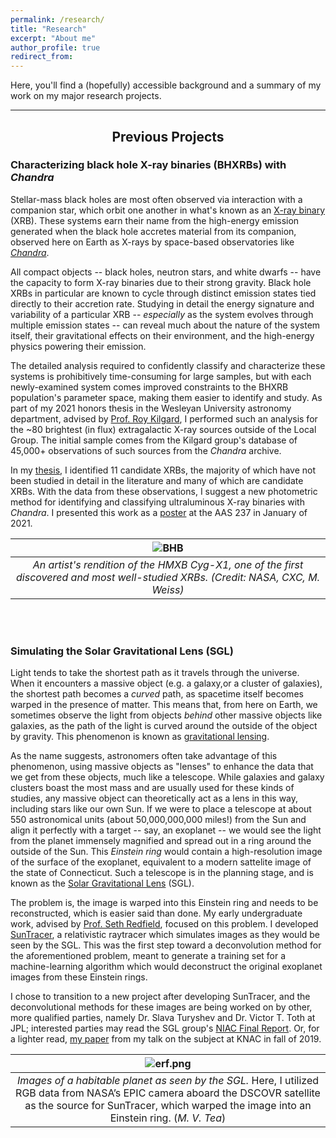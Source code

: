 ```yaml
---
permalink: /research/
title: "Research"
excerpt: "About me"
author_profile: true
redirect_from: 
---
```


Here, you'll find a (hopefully) accessible background and a summary of my work on my major research projects. 
<hr>

<center>
  <h2>Previous Projects</h2>
</center>

### Characterizing black hole X-ray binaries (BHXRBs) with _Chandra_

Stellar-mass black holes are most often observed via interaction with a companion star, which orbit one another in what's known as an [X-ray binary](https://en.wikipedia.org/wiki/X-ray_binary) (XRB). These systems earn their name from the high-energy emission generated when the black hole accretes material from its companion, observed here on Earth as X-rays by space-based observatories like [_Chandra_](https://chandra.harvard.edu/).

All compact objects -- black holes, neutron stars, and white dwarfs -- have the capacity to form X-ray binaries due to their strong gravity. Black hole XRBs in particular are known to cycle through distinct emission states tied directly to their accretion rate. Studying in detail the energy signature and variability of a particular XRB -- _especially_ as the system evolves through multiple emission states -- can reveal much about the nature of the system itself, their gravitational effects on their environment, and the high-energy physics powering their emission.

The detailed analysis required to confidently classify and characterize these systems is prohibitively time-consuming for large samples, but with each newly-examined system comes improved constraints to the BHXRB population's parameter space, making them easier to identify and study. As part of my 2021 honors thesis in the Wesleyan University astronomy department, advised by [Prof. Roy Kilgard](http://rkilgard.faculty.wesleyan.edu/), I performed such an analysis for the ~80 brightest (in flux) extragalactic X-ray sources outside of the Local Group. The initial sample comes from the Kilgard group's database of 45,000+ observations of such sources from the _Chandra_ archive. 

In my [thesis](https://digitalcollections.wesleyan.edu/islandora/i-chand-believe-theyre-black-holes-identifying-characterizing-and-contextualizing-bright), I identified 11 candidate XRBs, the majority of which have not been studied in detail in the literature and many of which are candidate XRBs. With the data from these observations, I suggest a new photometric method for identifying and classifying ultraluminous X-ray binaries with _Chandra_. I presented this work as a [poster](https://aas237-aas.ipostersessions.com/Default.aspx?s=00-7B-01-BD-28-AA-F6-1C-01-91-30-D7-F0-CD-23-19) at the AAS 237 in January of 2021.

| ![BHB](https://images.ctfassets.net/cnu0m8re1exe/5BIngirakRnX3gIKHE3c2M/63905ab53aa5b2b8cf3f1fa5b4013f94/bhbinary_xmm_960.jpg?w=650&h=433&fit=fill) | 
|:--:| 
| *An artist's rendition of the HMXB Cyg-X1, one of the first discovered and most well-studied XRBs. (Credit: NASA, CXC, M. Weiss)* |

<br/><br/>

### Simulating the Solar Gravitational Lens (SGL)

Light tends to take the shortest path as it travels through the universe. When it encounters a massive object (e.g. a galaxy,or a cluster of galaxies), the shortest path becomes a _curved_ path, as spacetime itself becomes warped in the presence of matter. This means that, from here on Earth, we sometimes observe the light from objects _behind_ other massive objects like galaxies, as the path of the light is curved around the outside of the object by gravity. This phenomenon is known as [gravitational lensing](https://en.wikipedia.org/wiki/Gravitational_lens).

As the name suggests, astronomers often take advantage of this phenomenon, using massive objects as "lenses" to enhance the data that we get from these objects, much like a telescope. While galaxies and galaxy clusters boast the most mass and are usually used for these kinds of studies, any massive object can theoretically act as a lens in this way, including stars like our own Sun. If we were to place a telescope at about 550 astronomical units (about 50,000,000,000 miles!) from the Sun and align it perfectly with a target -- say, an exoplanet -- we would see the light from the planet immensely magnified and spread out in a ring around the outside of the Sun. This _Einstein ring_ would contain a high-resolution image of the surface of the exoplanet, equivalent to a modern sattelite image of the state of Connecticut. Such a telescope is in the planning stage, and is known as the [Solar Gravitational Lens](https://en.wikipedia.org/wiki/Solar_gravitational_lens) (SGL).

The problem is, the image is warped into this Einstein ring and needs to be reconstructed, which is easier said than done. My early undergraduate work, advised by [Prof. Seth Redfield](https://sethredfield.wescreates.wesleyan.edu/), focused on this problem. I developed [SunTracer](https://github.com/mvtea/sgl), a relativistic raytracer which simulates images as they would be seen by the SGL. This was the first step toward a deconvolution method for the aforementioned problem, meant to generate a training set for a machine-learning algorithm which would deconstruct the original exoplanet images from these Einstein rings.

I chose to transition to a new project after developing SunTracer, and the deconvolutional methods for these images are being worked on by other, more qualified parties, namely Dr. Slava Turyshev and Dr. Victor T. Toth at JPL; interested parties may read the SGL group's [NIAC Final Report](https://arxiv.org/pdf/2002.11871.pdf). Or, for a lighter read, [my paper](https://mvtea.github.io/files/tea_knac2019.pdf) from my talk on the subject at KNAC in fall of 2019.

| ![erf.png](https://mvtea.github.io/files/erf.png) | 
|:--:| 
| *Images of a habitable planet as seen by the SGL.* Here, I utilized RGB data from NASA’s EPIC camera aboard the DSCOVR satellite as the source for SunTracer, which warped the image into an Einstein ring. (*M. V. Tea*)|
